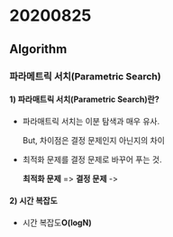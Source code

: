 # 20200825

## Algorithm

### 파라메트릭 서치(Parametric Search)



#### 1) 파라매트릭 서치(Parametric Search)란?

* 파라매트릭 서치는 이분 탐색과 매우 유사.

  But, 차이점은 결정 문제인지 아닌지의 차이

  

* 최적화 문제를 결정 문제로 바꾸어 푸는 것.

  **최적화 문제** => **결정 문제**  -> 



#### 2) 시간 복잡도

* 시간 복잡도**O(logN)**



